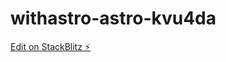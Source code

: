 # withastro-astro-kvu4da

[Edit on StackBlitz ⚡️](https://stackblitz.com/edit/withastro-astro-kvu4da)